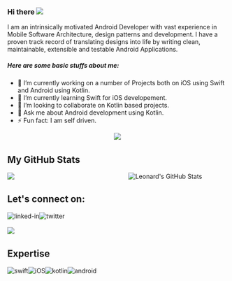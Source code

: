 
### Hi there <img src="https://raw.githubusercontent.com/MartinHeinz/MartinHeinz/master/wave.gif" width="30px">

I am an intrinsically motivated Android Developer with vast experience in Mobile Software Architecture, design patterns and development. I have a proven track record of translating designs into life by writing clean, maintainable, extensible and testable Android Applications.

##### Here are some basic stuffs about me:
- 🔭 I’m currently working on a number of Projects both on iOS using Swift and Android using Kotlin.
- 🌱 I’m currently learning Swift for iOS developement.
- 👯 I’m looking to collaborate on Kotlin based projects.
- 💬 Ask me about Android development using Kotlin.
- ⚡ Fun fact: I am self driven.

<div id="header" align="center">
  <img src="https://media.giphy.com/media/M9gbBd9nbDrOTu1Mqx/giphy.gif" width="100"/>
</div>

## My GitHub Stats
<a href="https://github.com/Codzure">
    <img src="https://github-readme-stats.vercel.app/api?username=Codzure&show_icons=true&theme=gotham&count_private=true" alt="Leonard's GitHub Stats" width="45%" align="right"/>
   <img  src="https://github-readme-streak-stats.herokuapp.com/?user=Codzure&theme=dark" width="48%" >
</a>

## Let's connect on:
[<img align="left" alt="linked-in" src="https://img.shields.io/badge/linkedin-%230077B5.svg?&style=for-the-badge&logo=linkedin&logoColor=white" />](https://www.linkedin.com/in/leonardmutugi/)

[<img align="left" alt="twitter" src="https://img.shields.io/badge/twitter-%231DA1F2.svg?&style=for-the-badge&logo=twitter&logoColor=white" />](https://twitter.com/codzure)
<br>
<br>
![](https://github-profile-summary-cards.vercel.app/api/cards/profile-details?username=Codzure&theme=vue)
## Expertise
<img align="left" alt="swift" src="https://img.shields.io/badge/swift%20-%2343853D.svg?&style=for-the-badge&logo=swift&logoColor=white" />
<img align="left" alt="iOS" src="https://img.shields.io/badge/iOS%20-%2343853D.svg?&style=for-the-badge&logo=ios&logoColor=white" />
<img align="left" alt="kotlin" src="https://img.shields.io/badge/kotlin-%23316192.svg?&style=for-the-badge&logo=kotlin&logoColor=white" />
<img align="left" alt="android" src="https://img.shields.io/badge/Android-3DDC84?logo=android&logoColor=white&style=for-the-badge" />

<br>
<br>
<!--
[<img align="left" alt="stack-overflow" src="https://img.shields.io/badge/stack%20overflow-FE7A16?logo=stack-overflow&logoColor=white&style=for-the-badge" />](https://stackoverflow.com/users/5379437/mohammad-faisal)

![Anurag's GitHub stats](https://github-readme-stats.vercel.app/api?username=Codzure&count_private=true&show_icons=true&theme=radical)
## Top Languages  
  ![Top Langs](https://github-readme-stats.vercel.app/api/top-langs/?username=Codzure&layout=compact&theme=gotham)

<!--<h3 align="left">Other Languages and Tools:</h3>
<p align="left"> 
<a href="https://www.python.org" target="_blank"> <img src="https://raw.githubusercontent.com/devicons/devicon/master/icons/python/python-original.svg" alt="python" width="40" height="40"/> </a>
 <a href="https://www.java.com" target="_blank"> <img src="https://raw.githubusercontent.com/devicons/devicon/master/icons/java/java-original.svg" alt="java" width="40" height="40"/> </a>
 <a href="https://wordpress.com" target="_blank"> <img src="https://raw.githubusercontent.com/devicons/devicon/master/icons/wordpress/wordpress-original.svg" alt="wordpress" width="40" height="40"/></a>
 <a href="https://www.w3schools.com/cs/default.asp" target="_blank"> <img src="https://raw.githubusercontent.com/devicons/devicon/master/icons/c-sharp/c-sharp-original.svg" alt="wordpress" width="40" height="40"/></a>
  </p>


<!--![Anurag's GitHub stats](https://github-readme-stats.vercel.app/api?username=Codzure&count_private=true&show_icons=true&theme=radical)

<!--[![Top Langs](https://github-readme-stats.vercel.app/api/top-langs/?username=Codzure&layout=compact)](https://github.com/anuraghazra/github-readme-stats)

<!--get extra pins up to 6

[![Readme Card](https://github-readme-stats.vercel.app/api/pin/?username=Codzure&repo=github-readme-stats)](https://github.com/Codzure/github-readme-stats)

<!--![visitors](https://visitor-badge.glitch.me/badge?page_id=Codzure.Codzure)

### My fun base being at using:
* Asynchronous processing [Coroutines](https://kotlin.github.io/kotlinx.coroutines/)
* Dependency injection using [Koin](https://github.com/InsertKoinIO/koin)
* [Jetpack Navigation](https://developer.android.com/guide/navigation) for navigation between modules
* [Advanced Coroutines with Kotlin Flow and LiveData](https://developer.android.com/kotlin/coroutines)
* etc









